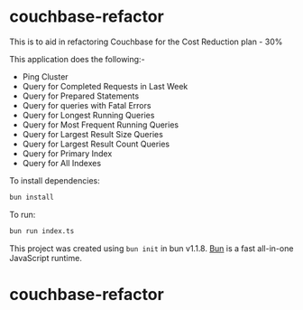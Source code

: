 # couchbase-refactor

This is to aid in refactoring Couchbase for the Cost Reduction plan - 30%

This application does the following:-

- Ping Cluster
- Query for Completed Requests in Last Week
- Query for Prepared Statements
- Query for queries with Fatal Errors
- Query for Longest Running Queries
- Query for Most Frequent Running Queries
- Query for Largest Result Size Queries
- Query for Largest Result Count Queries
- Query for Primary Index
- Query for All Indexes

To install dependencies:

```bash
bun install
```

To run:

```bash
bun run index.ts
```

This project was created using `bun init` in bun v1.1.8. [Bun](https://bun.sh) is a fast all-in-one JavaScript runtime.
# couchbase-refactor
